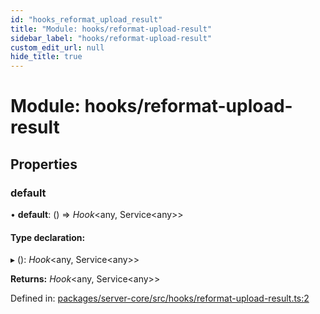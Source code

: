 ```yaml
---
id: "hooks_reformat_upload_result"
title: "Module: hooks/reformat-upload-result"
sidebar_label: "hooks/reformat-upload-result"
custom_edit_url: null
hide_title: true
---
```


# Module: hooks/reformat-upload-result

## Properties

### default

• **default**: () => *Hook*<any, Service<any\>\>

#### Type declaration:

▸ (): *Hook*<any, Service<any\>\>

**Returns:** *Hook*<any, Service<any\>\>

Defined in: [packages/server-core/src/hooks/reformat-upload-result.ts:2](https://github.com/xr3ngine/xr3ngine/blob/65dfcf39a/packages/server-core/src/hooks/reformat-upload-result.ts#L2)
